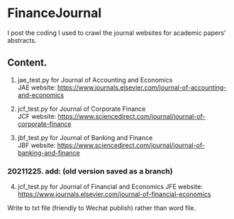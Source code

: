 # FinanceJournal


I post the coding I used to crawl the journal websites for academic papers' abstracts.

## Content.
1. jae_test.py for Journal of Accounting and Economics  
JAE website: https://www.journals.elsevier.com/journal-of-accounting-and-economics
  
2. jcf_test.py for Journal of Corporate Finance     
JCF website: https://www.sciencedirect.com/journal/journal-of-corporate-finance
  
3. jbf_test.py for Journal of Banking and Finance     
JBF website: https://www.sciencedirect.com/journal/journal-of-banking-and-finance

### 20211225. add: (old version saved as a branch)

4. jcf_test.py for Journal of Financial and Economics
JFE website: https://www.journals.elsevier.com/journal-of-financial-economics

Write to txt file (friendly to Wechat publish) rather than word file.
